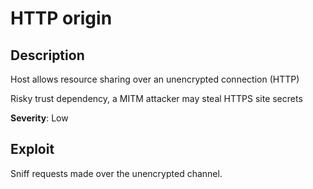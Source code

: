 # HTTP origin

## Description
Host allows resource sharing over an unencrypted connection (HTTP)

Risky trust dependency, a MITM attacker may steal HTTPS site secrets

**Severity**: Low

## Exploit 
Sniff requests made over the unencrypted channel.
